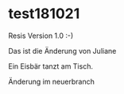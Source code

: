 # test181021

Resis Version 1.0 :-)


Das ist die Änderung von Juliane

Ein Eisbär tanzt am Tisch.

Änderung im neuerbranch
